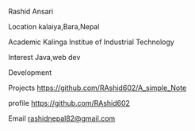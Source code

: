   Rashid Ansari
  
  Location
 kalaiya,Bara,Nepal
 
 Academic
 Kalinga Institue of Industrial Technology
 
 Interest
 Java,web dev
 
 Development
 
 Projects
 https://github.com/RAshid602/A_simple_Note
 
 profile
 https://github.com/RAshid602
 
 Email
 rashidnepal82@gmail.com
 
 
